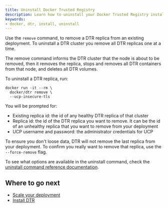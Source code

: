 ```yaml
---
title: Uninstall Docker Trusted Registry
description: Learn how to uninstall your Docker Trusted Registry installation.
keywords:
- docker, dtr, install, uninstall
---
```


Use the `remove` command, to remove a DTR replica from an existing deployment.
To uninstall a DTR cluster you remove all DTR replicas one at a time.

The remove command informs the DTR cluster that the node is about to be removed,
then it removes the replica, stops and removes all DTR containers from that node,
and deletes all DTR volumes.

To uninstall a DTR replica, run:

```none
docker run -it --rm \
  docker/dtr remove \
  --ucp-insecure-tls
```

You will be prompted for:

* Existing replica id: the id of any healthy DTR replica of that cluster
* Replica id: the id of the DTR replica you want to remove. It can be the id of an
unhealthy replica that you want to remove from your deployment
* UCP username and password: the administrator credentials for UCP

To ensure you don't loose data, DTR will not remove the last replica from your
deployment. To confirm you really want to remove that replica, use the
`--force-remove` flag.

To see what options are available in the uninstall command, check the
[uninstall command reference documentation](../../reference/cli/remove.md).

## Where to go next

* [Scale your deployment](scale-your-deployment.md)
* [Install DTR](index.md)
